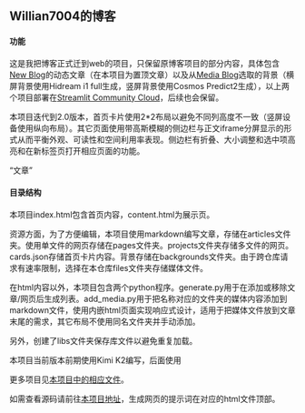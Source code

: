 ## Willian7004的博客

#### 功能

这是我把博客正式迁到web的项目，只保留原博客项目的部分内容，具体包含[New Blog](https://willian7004-new-blog.streamlit.app/)的动态文章（在本项目为置顶文章）以及从[Media Blog](https://willian7004-media-blog.streamlit.app/)选取的背景（横屏背景使用Hidream i1 full生成，竖屏背景使用Cosmos Predict2生成），以上两个项目部署在[Streamlit Community Cloud](https://docs.streamlit.io/deploy/streamlit-community-cloud)，后续也会保留。

本项目迭代到2.0版本，首页卡片使用2*2布局以避免不同列高度不一致（竖屏设备使用纵向布局）。其它页面使用带高斯模糊的侧边栏与正文iframe分屏显示的形式从而平衡外观、可读性和空间利用率表现。侧边栏有折叠、大小调整和选中项高亮和在新标签页打开相应页面的功能。

“文章”

#### 目录结构

本项目index.html包含首页内容，content.html为展示页。

资源方面，为了方便编辑，本项目使用markdown编写文章，存储在articles文件夹。使用单文件的网页存储在pages文件夹。projects文件夹存储多文件的网页。cards.json存储首页卡片内容。背景存储在backgrounds文件夹。由于跨仓库请求有速率限制，选择在本仓库files文件夹存储媒体文件。

在html内容以外，本项目包含两个python程序。generate.py用于在添加或移除文章/网页后生成列表。add_media.py用于把名称对应的文件夹的媒体内容添加到markdown文件，使用内嵌html页面实现响应式设计，适用于把媒体文件放到文章末尾的需求，其它布局不使用同名文件夹并手动添加。

另外，创建了libs文件夹保存库文件以避免重复加载。

本项目当前版本前期使用Kimi K2编写，后面使用

更多项目见[本项目中的相应文件](https://github.com/Willian7004/Willian7004.github.io/blob/main/articles/pinned/%E6%88%91%E7%9A%84%E7%BC%96%E7%A8%8B%E6%8A%80%E6%9C%AF%E6%A0%88.md)。

如需查看源码请前往[本项目地址](https://github.com/Willian7004/Willian7004.github.io)，生成网页的提示词在对应的html文件顶部。
